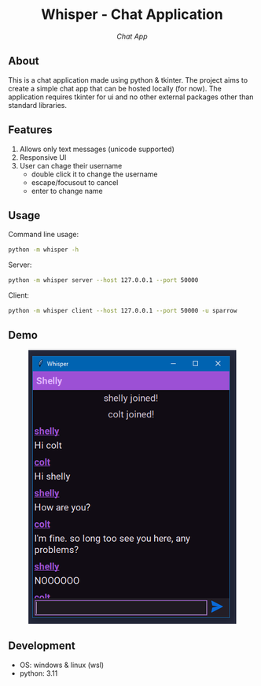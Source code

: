 <div align="center">
    <h1>Whisper - Chat Application</h1>
    <i>Chat App</i>
</div>


## About

This is a chat application made using python & tkinter. The project aims
to create a simple chat app that can be hosted locally (for now). The
application requires tkinter for ui and no other external packages other
than standard libraries.


## Features
1. Allows only text messages (unicode supported)
2. Responsive UI
3. User can chage their username
    * double click it to change the username
    * escape/focusout to cancel
    * enter to change name


## Usage
Command line usage:
```sh
python -m whisper -h
```

Server:
```sh
python -m whisper server --host 127.0.0.1 --port 50000
```

Client:
```sh
python -m whisper client --host 127.0.0.1 --port 50000 -u sparrow
```


## Demo
<div align="center">
<img src="./demo/screenshot.png" alt="UI of the client chat app" />
</div>


## Development
* OS: windows & linux (wsl)
* python: 3.11
